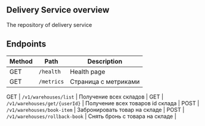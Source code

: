 ## Delivery Service overview

The repository of delivery service

## Endpoints

Method | Path                             | Description                                   |                                                                         
---    |----------------------------------|------------------------------------------------
GET    | `/health`                        | Health page                                   |
GET    | `/metrics`                       | Страница с метриками                          |

GET    | `/v1/warehouses/list`            | Получение всех складов                        |
GET    | `/v1/warehouses/get/{userId}`    | Получение всех товаров id склада              |
POST   | `/v1/warehouses/book-item`       | Забронировать товар на складе                 |
POST   | `/v1/warehouses/rollback-book`   | Снять бронь с товара на складе                |